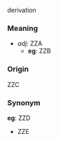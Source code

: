 derivation
### Meaning
+ _adj_: ZZA
	+ __eg__: ZZB

### Origin

ZZC

### Synonym

__eg__: ZZD

+ ZZE


